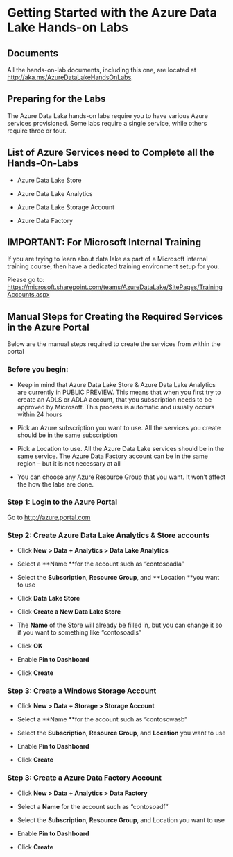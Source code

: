 Getting Started with the Azure Data Lake Hands-on Labs
======================================================

Documents
---------

All the hands-on-lab documents, including this one, are located at
http://aka.ms/AzureDataLakeHandsOnLabs.

Preparing for the Labs
----------------------

The Azure Data Lake hands-on labs require you to have various Azure services
provisioned. Some labs require a single service, while others require three or
four.

List of Azure Services need to Complete all the Hands-On-Labs
-------------------------------------------------------------

-   Azure Data Lake Store

-   Azure Data Lake Analytics

-   Azure Data Lake Storage Account

-   Azure Data Factory

IMPORTANT: For Microsoft Internal Training
-------------------------------------------------------------
If you are trying to learn about data lake as part of a Microsoft internal training course, then have a dedicated training environment setup for you. 

Please go to: https://microsoft.sharepoint.com/teams/AzureDataLake/SitePages/TrainingAccounts.aspx


Manual Steps for Creating the Required Services in the Azure Portal
-------------------------------------------------------------------

Below are the manual steps required to create the services from within the
portal

### Before you begin:

-   Keep in mind that Azure Data Lake Store & Azure Data Lake Analytics are 
    currently in PUBLIC PREVIEW. This means that when you first try to create
    an ADLS or ADLA account, that you subscription needs to be approved by 
    Microsoft. This process is automatic and usually occurs within 24 hours

-   Pick an Azure subscription you want to use. All the services you create
    should be in the same subscription

-   Pick a Location to use. All the Azure Data Lake services should be in the
    same service. The Azure Data Factory account can be in the same region – but
    it is not necessary at all

-   You can choose any Azure Resource Group that you want. It won’t affect the
    how the labs are done.

### Step 1: Login to the Azure Portal

Go to http://azure.portal.com

### Step 2: Create Azure Data Lake Analytics & Store accounts

-   Click **New \> Data + Analytics \> Data Lake Analytics**

-   Select a **Name **for the account such as “contosoadla”

-   Select the **Subscription**, **Resource Group**, and **Location **you want
    to use

-   Click **Data Lake Store**

-   Click **Create a New Data Lake Store**

-   The **Name** of the Store will already be filled in, but you can change it
    so if you want to something like “contosoadls”

-   Click **OK**

-   Enable **Pin to Dashboard**

-   Click **Create**

### Step 3: Create a Windows Storage Account

-   Click **New \> Data + Storage \> Storage Account**

-   Select a **Name **for the account such as “contosowasb”

-   Select the **Subscription**, **Resource Group**, and **Location** you want
    to use

-   Enable **Pin to Dashboard**

-   Click **Create**

### Step 3: Create a Azure Data Factory Account

-   Click **New \> Data + Analytics \> Data Factory**

-   Select a **Name** for the account such as “contosoadf”

-   Select the **Subscription**, **Resource Group**, and Location you want to
    use

-   Enable **Pin to Dashboard**

-   Click **Create**
